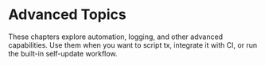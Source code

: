 # Advanced Topics

These chapters explore automation, logging, and other advanced capabilities. Use them when you want to script tx, integrate it with CI, or run the built-in self-update workflow.
